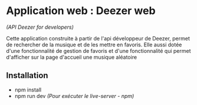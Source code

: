 # Application web : Deezer web
<p><em>(API Deezer for developers)</em></p>
<p> Cette application construite à partir de l'api développeur de Deezer, permet de rechercher de la musique et de les mettre en favoris. Elle aussi dotée d'une fonctionnalité de gestion de favoris et d'une fonctionnalité qui permet d'afficher sur la page d'accueil une musique aléatoire</p>
<h2>Installation</h2>
<ul>
<li>npm install</li>
<li>npm run dev<em> (Pour exécuter le live-server - npm)</em></li>
</ul>
